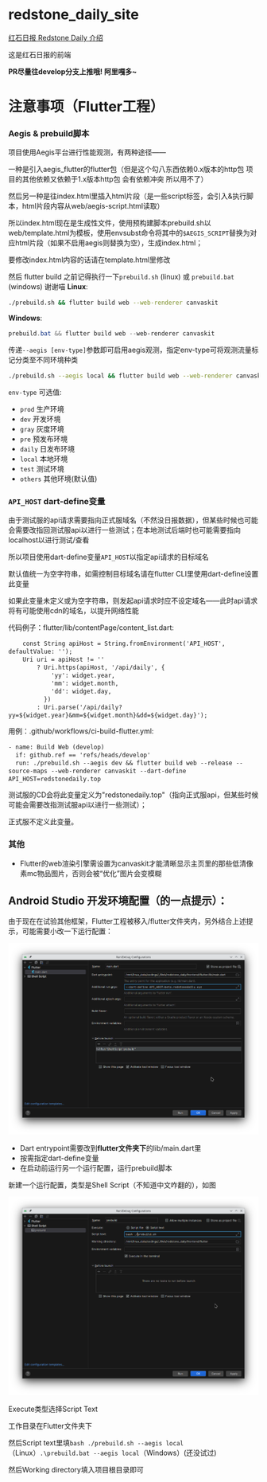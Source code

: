 # redstone_daily_site

[红石日报 Redstone Daily 介绍](https://github.com/RedstoneDaily/redstone_daily)

这是红石日报的前端

**PR尽量往develop分支上推哦! 阿里嘎多~**

# 注意事项（Flutter工程）

### Aegis & prebuild脚本

项目使用Aegis平台进行性能观测，有两种途径——

一种是引入aegis_flutter的flutter包（但是这个勾八东西依赖0.x版本的http包 项目的其他依赖又依赖于1.x版本http包 会有依赖冲突 所以用不了）

然后另一种是往index.html里插入html片段（是一些script标签，会引入&执行脚本，html片段内容从web/aegis-script.html读取）

所以index.html现在是生成性文件，使用预构建脚本prebuild.sh以web/template.html为模板，使用envsubst命令将其中的`$AEGIS_SCRIPT`替换为对应html片段（如果不启用aegis则替换为空），生成index.html；

要修改index.html内容的话请在template.html里修改

然后 flutter build 之前记得执行一下`prebuild.sh` (linux) 或 `prebuild.bat` (windows) 谢谢喵
**Linux**:
```bash
./prebuild.sh && flutter build web --web-renderer canvaskit
```
**Windows**:
```powershell
prebuild.bat && flutter build web --web-renderer canvaskit
```


传递`--aegis [env-type]`参数即可启用aegis观测，指定env-type可将观测流量标记分类至不同环境种类
```bash
./prebuild.sh --aegis local && flutter build web --web-renderer canvaskit
```
`env-type` 可选值:
- `prod` 生产环境
- `dev` 开发环境
- `gray` 灰度环境
- `pre` 预发布环境
- `daily` 日发布环境
- `local` 本地环境
- `test` 测试环境
- `others` 其他环境(默认值)


### `API_HOST` dart-define变量

由于测试服的api请求需要指向正式服域名（不然没日报数据），但某些时候也可能会需要改指回测试服api以进行一些测试；在本地测试后端时也可能需要指向localhost以进行测试/查看

所以项目使用dart-define变量`API_HOST`以指定api请求的目标域名

默认值统一为空字符串，如需控制目标域名请在flutter CLI里使用dart-define设置此变量

如果此变量未定义或为空字符串，则发起api请求时应不设定域名——此时api请求将有可能使用cdn的域名，以提升网络性能

代码例子：flutter/lib/contentPage/content_list.dart:
```
    const String apiHost = String.fromEnvironment('API_HOST', defaultValue: '');
    Uri uri = apiHost != ''
        ? Uri.https(apiHost, '/api/daily', {
            'yy': widget.year,
            'mm': widget.month,
            'dd': widget.day,
          })
        : Uri.parse('/api/daily?yy=${widget.year}&mm=${widget.month}&dd=${widget.day}');
```

用例：.github/workflows/ci-build-flutter.yml:
```
- name: Build Web (develop)
  if: github.ref == 'refs/heads/develop'        
  run: ./prebuild.sh --aegis dev && flutter build web --release --source-maps --web-renderer canvaskit --dart-define API_HOST=redstonedaily.top
```
测试服的CD会将此变量定义为"redstonedaily.top"（指向正式服api，但某些时候可能会需要改指测试服api以进行一些测试）；

正式服不定义此变量。

### 其他

- Flutter的web渲染引擎需设置为canvaskit才能清晰显示主页里的那些低清像素mc物品图片，否则会被“优化”图片会变模糊

## Android Studio 开发环境配置（的一点提示）：

由于现在在试验其他框架，Flutter工程被移入/flutter文件夹内，另外结合上述提示，可能需要小改一下运行配置：

![img.png](img_as_1.png)

- Dart entrypoint需要改到**flutter文件夹下**的lib/main.dart里
- 按需指定dart-define变量
- 在启动前运行另一个运行配置，运行prebuild脚本

新建一个运行配置，类型是Shell Script（不知道中文咋翻的），如图

![](img_as_2.png)

Execute类型选择Script Text

工作目录在Flutter文件夹下

然后Script text里填`bash ./prebuild.sh --aegis local`（Linux）`.\prebuild.bat --aegis local`（Windows）(还没试过)

然后Working directory填入项目根目录即可
